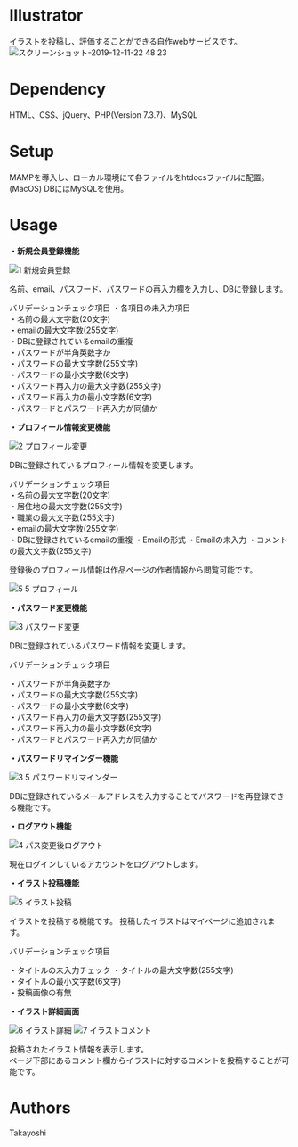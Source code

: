 # Illustrator
イラストを投稿し、評価することができる自作webサービスです。
![スクリーンショット-2019-12-11-22 48 23](https://user-images.githubusercontent.com/48384384/71505061-34ec7e00-28bf-11ea-9dac-12ed6f175bff.png)
<br>

# Dependency
HTML、CSS、jQuery、PHP(Version 7.3.7)、MySQL

# Setup
MAMPを導入し、ローカル環境にて各ファイルをhtdocsファイルに配置。(MacOS)
DBにはMySQLを使用。

# Usage
**・新規会員登録機能**

![1 新規会員登録](https://user-images.githubusercontent.com/48384384/71536929-767d3780-2958-11ea-8542-02eac5b50476.gif)

名前、email、パスワード、パスワードの再入力欄を入力し、DBに登録します。

バリデーションチェック項目
・各項目の未入力項目  
・名前の最大文字数(20文字)  
・emailの最大文字数(255文字)  
・DBに登録されているemailの重複  
・パスワードが半角英数字か  
・パスワードの最大文字数(255文字)  
・パスワードの最小文字数(6文字)  
・パスワード再入力の最大文字数(255文字)  
・パスワード再入力の最小文字数(6文字)  
・パスワードとパスワード再入力が同値か  

**・プロフィール情報変更機能**

![2 プロフィール変更](https://user-images.githubusercontent.com/48384384/71536931-7b41eb80-2958-11ea-8005-03cb717ee07d.gif)

DBに登録されているプロフィール情報を変更します。

バリデーションチェック項目  
・名前の最大文字数(20文字)  
・居住地の最大文字数(255文字)  
・職業の最大文字数(255文字)  
・emailの最大文字数(255文字)  
・DBに登録されているemailの重複
・Emailの形式
・Emailの未入力
・コメントの最大文字数(255文字)  

登録後のプロフィール情報は作品ページの作者情報から閲覧可能です。

![5 5 プロフィール](https://user-images.githubusercontent.com/48384384/71536942-8b59cb00-2958-11ea-86a6-14a1cd56b048.gif)



**・パスワード変更機能**

![3 パスワード変更](https://user-images.githubusercontent.com/48384384/71536933-7ed57280-2958-11ea-914b-7ed618631229.gif)

DBに登録されているパスワード情報を変更します。

バリデーションチェック項目

・パスワードが半角英数字か  
・パスワードの最大文字数(255文字)  
・パスワードの最小文字数(6文字)  
・パスワード再入力の最大文字数(255文字)  
・パスワード再入力の最小文字数(6文字)  
・パスワードとパスワード再入力が同値か  



**・パスワードリマインダー機能**

![3 5 パスワードリマインダー](https://user-images.githubusercontent.com/48384384/71551470-e90b1780-2a2b-11ea-80dc-c5ba45c425cd.gif)

DBに登録されているメールアドレスを入力することでパスワードを再登録できる機能です。



**・ログアウト機能**

![4 パス変更後ログアウト](https://user-images.githubusercontent.com/48384384/71536941-8b59cb00-2958-11ea-97b1-99c6b256b2d0.gif)

現在ログインしているアカウントをログアウトします。



**・イラスト投稿機能**

![5 イラスト投稿](https://user-images.githubusercontent.com/48384384/71536943-8bf26180-2958-11ea-8c9b-69036d627f4f.gif)

イラストを投稿する機能です。
投稿したイラストはマイページに追加されます。

バリデーションチェック項目

・タイトルの未入力チェック
・タイトルの最大文字数(255文字)  
・タイトルの最小文字数(6文字)  
・投稿画像の有無  



**・イラスト詳細画面**

![6 イラスト詳細](https://user-images.githubusercontent.com/48384384/71536945-8bf26180-2958-11ea-889c-27ddb2e97720.gif)
![7 イラストコメント](https://user-images.githubusercontent.com/48384384/71536946-8bf26180-2958-11ea-893a-d01c4ff7bbf8.gif)

投稿されたイラスト情報を表示します。  
ページ下部にあるコメント欄からイラストに対するコメントを投稿することが可能です。






# Authors
Takayoshi
